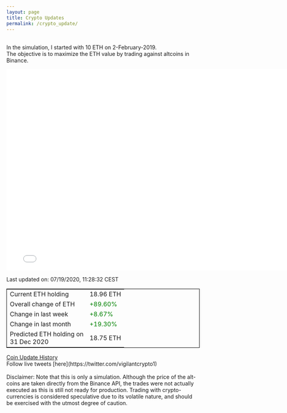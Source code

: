 ```yaml
---
layout: page
title: Crypto Updates
permalink: /crypto_update/
---
```

<!-- Global site tag (gtag.js) - Google Analytics -->
<script async src="https://www.googletagmanager.com/gtag/js?id=UA-103831149-5"></script>
<script>
  window.dataLayer = window.dataLayer || [];
  function gtag(){dataLayer.push(arguments);}
  gtag('js', new Date());

  gtag('config', 'UA-103831149-5');
</script>
<br>In the simulation, I started with 10 ETH on 2-February-2019.<br>The objective is to maximize the ETH value by trading against altcoins 
in Binance.

<iframe width="775" height="525" frameborder="0" scrolling="no" src="//plotly.com/~vikramaditya91/109.embed"></iframe>

Last updated on: 07/19/2020, 11:28:32 CEST 
<table style="border:1px solid black;margin-left:auto;margin-right:auto;">
	<tbody>
	<tr>
		<td>Current ETH holding</td>
		<td>     18.96 ETH</td>
	</tr>
	<tr>
		<td>Overall change of ETH</td>
		<td><font color="green">+89.60%</font></td>
	</tr>
	<tr>
		<td>Change in last week</td>
		<td><font color="green">+8.67%</font></td>
	</tr>
	<tr>
		<td>Change in last month</td>
		<td><font color="green">+19.30%</font></td>
	</tr>
    <tr>
		<td>Predicted ETH holding on<br>31 Dec 2020</td>
		<td>     18.75 ETH</td>
	</tr>
	</tbody>
</table>
<a href="{{ site.baseurl }}/crypto_history">Coin Update History</a>
<br>
Follow live tweets [here](https://twitter.com/vigilantcrypto1)
<br>
<br>
Disclaimer:
Note that this is only a simulation. Although the price of the alt-coins are taken directly from the Binance API, the trades were not actually executed as this is still not ready for production.
Trading with crypto-currencies is considered speculative due to its volatile nature, and should be exercised with the utmost degree of caution.